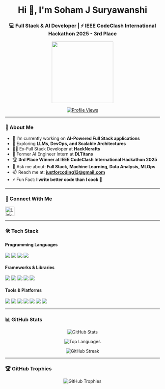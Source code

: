 <h1 align="center">Hi 👋, I'm Soham J Suryawanshi</h1>
<h3 align="center">💻 Full Stack & AI Developer | ⚡ IEEE CodeClash International Hackathon 2025 - 3rd Place</h3>

<p align="center">
  <img src="https://media.giphy.com/media/qgQUggAC3Pfv687qPC/giphy.gif" width="200" />
</p>

<p align="center">
  <a href="https://github.com/oneterabyte7">
    <img src="https://komarev.com/ghpvc/?username=oneterabyte7&label=Profile%20views&color=0e75b6&style=flat" alt="Profile Views" />
  </a>
</p>

---

### 🧠 About Me

- 🔭 I’m currently working on **AI-Powered Full Stack applications**
- 🌱 Exploring **LLMs, DevOps, and Scalable Architectures**
- 👨‍💻 Ex-Full Stack Developer at **HackNcrafts**
- 🤖 Former AI Engineer Intern at **DLTitans**
- 🏆 **3rd Place Winner at IEEE CodeClash International Hackathon 2025**
- 💬 Ask me about: **Full Stack, Machine Learning, Data Analysis, MLOps**
- 📫 Reach me at: **justforcoding13@gmail.com**
- ⚡ Fun Fact: **I write better code than I cook 🍳**

---

### 🤝 Connect With Me

<p align="left">
  <a href="https://www.linkedin.com/in/sohamjs1313" target="blank">
    <img align="center" src="https://cdn-icons-png.flaticon.com/512/174/174857.png" alt="LinkedIn" height="30" width="30" />
  </a>
</p>

---

### 🛠️ Tech Stack

#### Programming Languages
<p>
  <img src="https://img.shields.io/badge/Python-3776AB?style=flat&logo=python&logoColor=white"/>
  <img src="https://img.shields.io/badge/JavaScript-F7DF1E?style=flat&logo=javascript&logoColor=black"/>
  <img src="https://img.shields.io/badge/C++-00599C?style=flat&logo=cplusplus&logoColor=white"/>
  <img src="https://img.shields.io/badge/Java-ED8B00?style=flat&logo=java&logoColor=white"/>
</p>

#### Frameworks & Libraries
<p>
  <img src="https://img.shields.io/badge/React-20232A?style=flat&logo=react&logoColor=61DAFB"/>
  <img src="https://img.shields.io/badge/Node.js-339933?style=flat&logo=nodedotjs&logoColor=white"/>
  <img src="https://img.shields.io/badge/Express.js-404D59?style=flat&logo=express&logoColor=white"/>
  <img src="https://img.shields.io/badge/TensorFlow-FF6F00?style=flat&logo=tensorflow&logoColor=white"/>
  <img src="https://img.shields.io/badge/OpenCV-5C3EE8?style=flat&logo=opencv&logoColor=white"/>
</p>

#### Tools & Platforms
<p>
  <img src="https://img.shields.io/badge/Docker-2496ED?style=flat&logo=docker&logoColor=white"/>
  <img src="https://img.shields.io/badge/Git-F05032?style=flat&logo=git&logoColor=white"/>
  <img src="https://img.shields.io/badge/GitHub-181717?style=flat&logo=github&logoColor=white"/>
  <img src="https://img.shields.io/badge/PostgreSQL-336791?style=flat&logo=postgresql&logoColor=white"/>
  <img src="https://img.shields.io/badge/MongoDB-47A248?style=flat&logo=mongodb&logoColor=white"/>
  <img src="https://img.shields.io/badge/AWS-232F3E?style=flat&logo=amazon-aws&logoColor=white"/>
  <img src="https://img.shields.io/badge/GCP-4285F4?style=flat&logo=google-cloud&logoColor=white"/>
</p>

---

### 📊 GitHub Stats

<p align="center">
  <img src="https://github-readme-stats.vercel.app/api?username=oneterabyte7&show_icons=true&theme=radical" alt="GitHub Stats" />
</p>

<p align="center">
  <img src="https://github-readme-stats.vercel.app/api/top-langs/?username=oneterabyte7&layout=compact&theme=radical" alt="Top Languages" />
</p>

<p align="center">
  <img src="https://github-readme-streak-stats.herokuapp.com/?user=oneterabyte7&theme=radical" alt="GitHub Streak" />
</p>

---

### 🏆 GitHub Trophies

<p align="center">
  <img src="https://github-profile-trophy.vercel.app/?username=oneterabyte7&theme=tokyonight" alt="GitHub Trophies" />
</p>
